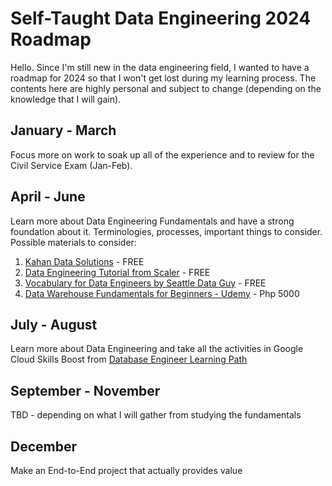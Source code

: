 # Self-Taught Data Engineering 2024 Roadmap
Hello. Since I'm still new in the data engineering field, I wanted to have a roadmap for 2024 so that I won't get lost during my learning process. The contents here are highly personal and subject to change (depending on the knowledge that I will gain).

## January - March
Focus more on work to soak up all of the experience and to review for the Civil Service Exam (Jan-Feb).

## April - June
Learn more about Data Engineering Fundamentals and have a strong foundation about it. Terminologies, processes, important things to consider.
Possible materials to consider:
1. [Kahan Data Solutions](https://www.youtube.com/playlist?list=PLy4OcwImJzBKg3rmROyI_CBBAYlQISkOO) - FREE
2. [Data Engineering Tutorial from Scaler](https://www.youtube.com/watch?v=QSFq8S_Ui5g) - FREE
3. [Vocabulary for Data Engineers by Seattle Data Guy](https://www.youtube.com/watch?v=TDbjd6Wl6TI) - FREE
4. [Data Warehouse Fundamentals for Beginners - Udemy](https://www.udemy.com/course/data-warehouse-fundamentals-for-beginners/) - Php 5000

## July - August
Learn more about Data Engineering and take all the activities in Google Cloud Skills Boost from [Database Engineer Learning Path](https://www.cloudskillsboost.google/paths/22)

## September - November
TBD - depending on what I will gather from studying the fundamentals

## December
Make an End-to-End project that actually provides value
